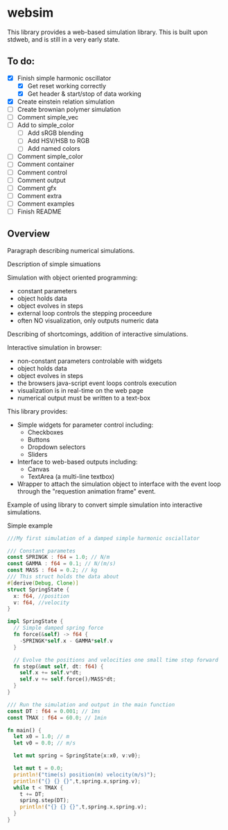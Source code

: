 websim
======

This library provides a web-based simulation library. This is built upon stdweb, and is still in a very early state.

To do:
------
- [x] Finish simple harmonic oscillator
  - [x] Get reset working correctly
  - [x] Get header & start/stop of data working
- [x] Create einstein relation simulation
- [ ] Create brownian polymer simulation
- [ ] Comment simple_vec
- [ ] Add to simple_color
  - [ ] Add sRGB blending
  - [ ] Add HSV/HSB to RGB
  - [ ] Add named colors
- [ ] Comment simple_color
- [ ] Comment container
- [ ] Comment control
- [ ] Comment output
- [ ] Comment gfx
- [ ] Comment extra
- [ ] Comment examples
- [ ] Finish README

Overview
--------
Paragraph describing numerical simulations.

Description of simple simuations

Simulation with object oriented programming:
* constant parameters
* object holds data
* object evolves in steps
* external loop controls the stepping proceedure
* often NO visualization, only outputs numeric data

Describing of shortcomings, addition of interactive simulations.

Interactive simulation in browser:
* non-constant parameters controlable with widgets
* object holds data
* object evolves in steps
* the browsers java-script event loops controls execution
* visualization is in real-time on the web page
* numerical output must be written to a text-box

This library provides:
* Simple widgets for parameter control including:
  - Checkboxes
  - Buttons
  - Dropdown selectors
  - Sliders
* Interface to web-based outputs including:
  - Canvas
  - TextArea (a multi-line textbox)
* Wrapper to attach the simulation object to interface 
  with the event loop through the "requestion animation 
  frame" event.

Example of using library to convert simple simulation into interactive simulations.

Simple example
```rust
///My first simulation of a damped simple harmonic osciallator

/// Constant parametes
const SPRINGK : f64 = 1.0; // N/m
const GAMMA : f64 = 0.1; // N/(m/s)
const MASS : f64 = 0.2; // kg
/// This struct holds the data about 
#[derive(Debug, Clone)]
struct SpringState {
  x: f64, //position
  v: f64, //velocity
}

impl SpringState {
  // Simple damped spring force
  fn force(&self) -> f64 {
    -SPRINGK*self.x - GAMMA*self.v
  }

  // Evolve the positions and velocities one small time step forward
  fn step(&mut self, dt: f64) {
    self.x += self.v*dt;
    self.v += self.force()/MASS*dt;
  }
}

/// Run the simulation and output in the main function
const DT : f64 = 0.001; // 1ms
const TMAX : f64 = 60.0; // 1min

fn main() {
  let x0 = 1.0; // m
  let v0 = 0.0; // m/s

  let mut spring = SpringState{x:x0, v:v0};

  let mut t = 0.0;
  println!("time(s) position(m) velocity(m/s)");
  println!("{} {} {}",t,spring.x,spring.v);
  while t < TMAX {
    t += DT;
    spring.step(DT);
    println!("{} {} {}",t,spring.x,spring.v);
  } 
}
```
